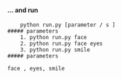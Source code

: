 #### ... and run
```
    python run.py [parameter / s ]
##### parameters
    1. python run.py face 
    2. python run.py face eyes
    3. python run.py smile
##### parameters 
```
    face , eyes, smile
```